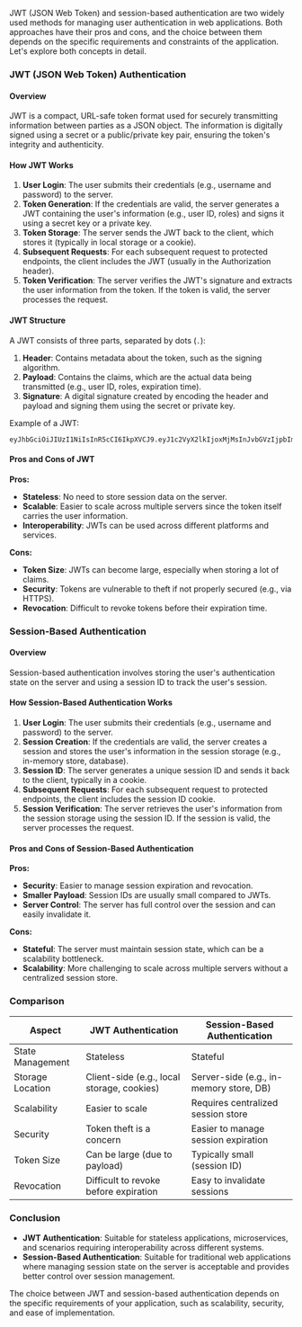 JWT (JSON Web Token) and session-based authentication are two widely used methods for managing user authentication in web applications. Both approaches have their pros and cons, and the choice between them depends on the specific requirements and constraints of the application. Let's explore both concepts in detail.

### JWT (JSON Web Token) Authentication

#### Overview
JWT is a compact, URL-safe token format used for securely transmitting information between parties as a JSON object. The information is digitally signed using a secret or a public/private key pair, ensuring the token's integrity and authenticity.

#### How JWT Works
1. **User Login**: The user submits their credentials (e.g., username and password) to the server.
2. **Token Generation**: If the credentials are valid, the server generates a JWT containing the user's information (e.g., user ID, roles) and signs it using a secret key or a private key.
3. **Token Storage**: The server sends the JWT back to the client, which stores it (typically in local storage or a cookie).
4. **Subsequent Requests**: For each subsequent request to protected endpoints, the client includes the JWT (usually in the Authorization header).
5. **Token Verification**: The server verifies the JWT's signature and extracts the user information from the token. If the token is valid, the server processes the request.

#### JWT Structure
A JWT consists of three parts, separated by dots (`.`):
1. **Header**: Contains metadata about the token, such as the signing algorithm.
2. **Payload**: Contains the claims, which are the actual data being transmitted (e.g., user ID, roles, expiration time).
3. **Signature**: A digital signature created by encoding the header and payload and signing them using the secret or private key.

Example of a JWT:
```
eyJhbGciOiJIUzI1NiIsInR5cCI6IkpXVCJ9.eyJ1c2VyX2lkIjoxMjMsInJvbGVzIjpbImFkbWluIl0sImV4cCI6MTYzMjA1NzkyMH0.4mCzjR8EpgO2tMCXUeSk8wAsZaJHJXLhEO1ZLJ0OjF0
```

#### Pros and Cons of JWT
**Pros:**
- **Stateless**: No need to store session data on the server.
- **Scalable**: Easier to scale across multiple servers since the token itself carries the user information.
- **Interoperability**: JWTs can be used across different platforms and services.

**Cons:**
- **Token Size**: JWTs can become large, especially when storing a lot of claims.
- **Security**: Tokens are vulnerable to theft if not properly secured (e.g., via HTTPS).
- **Revocation**: Difficult to revoke tokens before their expiration time.

### Session-Based Authentication

#### Overview
Session-based authentication involves storing the user's authentication state on the server and using a session ID to track the user's session.

#### How Session-Based Authentication Works
1. **User Login**: The user submits their credentials (e.g., username and password) to the server.
2. **Session Creation**: If the credentials are valid, the server creates a session and stores the user's information in the session storage (e.g., in-memory store, database).
3. **Session ID**: The server generates a unique session ID and sends it back to the client, typically in a cookie.
4. **Subsequent Requests**: For each subsequent request to protected endpoints, the client includes the session ID cookie.
5. **Session Verification**: The server retrieves the user's information from the session storage using the session ID. If the session is valid, the server processes the request.

#### Pros and Cons of Session-Based Authentication
**Pros:**
- **Security**: Easier to manage session expiration and revocation.
- **Smaller Payload**: Session IDs are usually small compared to JWTs.
- **Server Control**: The server has full control over the session and can easily invalidate it.

**Cons:**
- **Stateful**: The server must maintain session state, which can be a scalability bottleneck.
- **Scalability**: More challenging to scale across multiple servers without a centralized session store.

### Comparison

| Aspect                  | JWT Authentication                          | Session-Based Authentication              |
|-------------------------|---------------------------------------------|-------------------------------------------|
| State Management        | Stateless                                   | Stateful                                   |
| Storage Location        | Client-side (e.g., local storage, cookies)  | Server-side (e.g., in-memory store, DB)   |
| Scalability             | Easier to scale                             | Requires centralized session store        |
| Security                | Token theft is a concern                    | Easier to manage session expiration       |
| Token Size              | Can be large (due to payload)               | Typically small (session ID)              |
| Revocation              | Difficult to revoke before expiration       | Easy to invalidate sessions               |

### Conclusion
- **JWT Authentication**: Suitable for stateless applications, microservices, and scenarios requiring interoperability across different systems.
- **Session-Based Authentication**: Suitable for traditional web applications where managing session state on the server is acceptable and provides better control over session management.

The choice between JWT and session-based authentication depends on the specific requirements of your application, such as scalability, security, and ease of implementation.